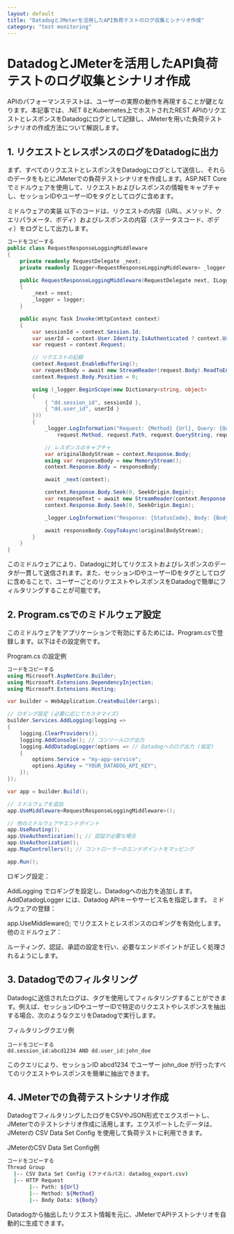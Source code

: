 ```yaml
---
layout: default
title: "DatadogとJMeterを活用したAPI負荷テストのログ収集とシナリオ作成"
category: "test monitoring"
---
```

# DatadogとJMeterを活用したAPI負荷テストのログ収集とシナリオ作成

APIのパフォーマンステストは、ユーザーの実際の動作を再現することが鍵となります。本記事では、.NET 8とKubernetes上でホストされたREST APIのリクエストとレスポンスをDatadogにログとして記録し、JMeterを用いた負荷テストシナリオの作成方法について解説します。

## 1. リクエストとレスポンスのログをDatadogに出力
まず、すべてのリクエストとレスポンスをDatadogにログとして送信し、それらのデータをもとにJMeterでの負荷テストシナリオを作成します。ASP.NET Coreでミドルウェアを使用して、リクエストおよびレスポンスの情報をキャプチャし、セッションIDやユーザーIDをタグとしてログに含めます。

ミドルウェアの実装
以下のコードは、リクエストの内容（URL、メソッド、クエリパラメータ、ボディ）およびレスポンスの内容（ステータスコード、ボディ）をログとして出力します。

```csharp
コードをコピーする
public class RequestResponseLoggingMiddleware
{
    private readonly RequestDelegate _next;
    private readonly ILogger<RequestResponseLoggingMiddleware> _logger;

    public RequestResponseLoggingMiddleware(RequestDelegate next, ILogger<RequestResponseLoggingMiddleware> logger)
    {
        _next = next;
        _logger = logger;
    }

    public async Task Invoke(HttpContext context)
    {
        var sessionId = context.Session.Id;
        var userId = context.User.Identity.IsAuthenticated ? context.User.Identity.Name : "Anonymous";
        var request = context.Request;

        // リクエストの記録
        context.Request.EnableBuffering();
        var requestBody = await new StreamReader(request.Body).ReadToEndAsync();
        context.Request.Body.Position = 0;

        using (_logger.BeginScope(new Dictionary<string, object>
        {
            { "dd.session_id", sessionId },
            { "dd.user_id", userId }
        }))
        {
            _logger.LogInformation("Request: {Method} {Url}, Query: {Query}, Body: {Body}",
                request.Method, request.Path, request.QueryString, requestBody);

            // レスポンスのキャプチャ
            var originalBodyStream = context.Response.Body;
            using var responseBody = new MemoryStream();
            context.Response.Body = responseBody;

            await _next(context);

            context.Response.Body.Seek(0, SeekOrigin.Begin);
            var responseText = await new StreamReader(context.Response.Body).ReadToEndAsync();
            context.Response.Body.Seek(0, SeekOrigin.Begin);

            _logger.LogInformation("Response: {StatusCode}, Body: {Body}", context.Response.StatusCode, responseText);

            await responseBody.CopyToAsync(originalBodyStream);
        }
    }
}
```
このミドルウェアにより、Datadogに対してリクエストおよびレスポンスのデータが一貫して送信されます。また、セッションIDやユーザーIDをタグとしてログに含めることで、ユーザーごとのリクエストやレスポンスをDatadogで簡単にフィルタリングすることが可能です。

## 2. Program.csでのミドルウェア設定
このミドルウェアをアプリケーションで有効にするためには、Program.csで登録します。以下はその設定例です。

Program.cs の設定例
```csharp
コードをコピーする
using Microsoft.AspNetCore.Builder;
using Microsoft.Extensions.DependencyInjection;
using Microsoft.Extensions.Hosting;

var builder = WebApplication.CreateBuilder(args);

// ロギング設定 (必要に応じてカスタマイズ)
builder.Services.AddLogging(logging =>
{
    logging.ClearProviders();
    logging.AddConsole(); // コンソールログ出力
    logging.AddDatadogLogger(options => // Datadogへのログ出力 (仮定)
    {
        options.Service = "my-app-service";
        options.ApiKey = "YOUR_DATADOG_API_KEY";
    });
});

var app = builder.Build();

// ミドルウェアを追加
app.UseMiddleware<RequestResponseLoggingMiddleware>();

// 他のミドルウェアやエンドポイント
app.UseRouting();
app.UseAuthentication(); // 認証が必要な場合
app.UseAuthorization();
app.MapControllers(); // コントローラーのエンドポイントをマッピング

app.Run();
```
ロギング設定：

AddLogging でロギングを設定し、Datadogへの出力を追加します。
AddDatadogLogger には、Datadog APIキーやサービス名を指定します。
ミドルウェアの登録：

app.UseMiddleware<RequestResponseLoggingMiddleware>(); でリクエストとレスポンスのロギングを有効化します。
他のミドルウェア：

ルーティング、認証、承認の設定を行い、必要なエンドポイントが正しく処理されるようにします。
## 3. Datadogでのフィルタリング
Datadogに送信されたログは、タグを使用してフィルタリングすることができます。例えば、セッションIDやユーザーIDで特定のリクエストやレスポンスを抽出する場合、次のようなクエリをDatadogで実行します。

フィルタリングクエリ例
```datadog
コードをコピーする
dd.session_id:abcd1234 AND dd.user_id:john_doe
```
このクエリにより、セッションID abcd1234 でユーザー john_doe が行ったすべてのリクエストやレスポンスを簡単に抽出できます。

## 4. JMeterでの負荷テストシナリオ作成
DatadogでフィルタリングしたログをCSVやJSON形式でエクスポートし、JMeterでのテストシナリオ作成に活用します。エクスポートしたデータは、JMeterの CSV Data Set Config を使用して負荷テストに利用できます。

JMeterのCSV Data Set Config例
```bash
コードをコピーする
Thread Group
  |-- CSV Data Set Config (ファイルパス: datadog_export.csv)
  |-- HTTP Request
       |-- Path: ${Url}
       |-- Method: ${Method}
       |-- Body Data: ${Body}
```
Datadogから抽出したリクエスト情報を元に、JMeterでAPIテストシナリオを自動的に生成できます。
